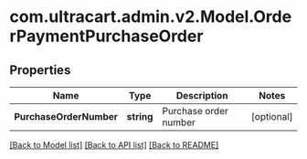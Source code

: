 # com.ultracart.admin.v2.Model.OrderPaymentPurchaseOrder
## Properties

Name | Type | Description | Notes
------------ | ------------- | ------------- | -------------
**PurchaseOrderNumber** | **string** | Purchase order number | [optional] 

[[Back to Model list]](../README.md#documentation-for-models) [[Back to API list]](../README.md#documentation-for-api-endpoints) [[Back to README]](../README.md)

